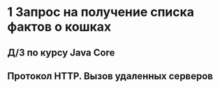 # 1 Запрос на получение списка фактов о кошках

## Д/З по курсу Java Core
## Протокол HTTP. Вызов удаленных серверов

